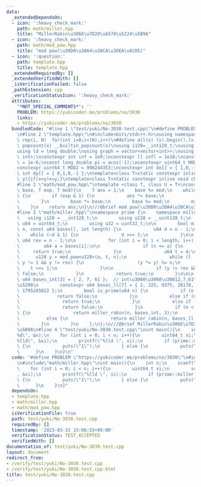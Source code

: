 ```yaml
---
data:
  _extendedDependsOn:
  - icon: ':heavy_check_mark:'
    path: math/miller.hpp
    title: "MillerRabin\u306E\u7D20\u6570\u5224\u5B9A"
  - icon: ':heavy_check_mark:'
    path: math/mod_pow.hpp
    title: "mod pow(\u30D0\u30A4\u30CA\u30EA\u6CD5)"
  - icon: ':question:'
    path: template.hpp
    title: template.hpp
  _extendedRequiredBy: []
  _extendedVerifiedWith: []
  _isVerificationFailed: false
  _pathExtension: cpp
  _verificationStatusIcon: ':heavy_check_mark:'
  attributes:
    '*NOT_SPECIAL_COMMENTS*': ''
    PROBLEM: https://yukicoder.me/problems/no/3030
    links:
    - https://yukicoder.me/problems/no/3030
  bundledCode: "#line 1 \"test/yuki/No-3030.test.cpp\"\n#define PROBLEM \"https://yukicoder.me/problems/no/3030\"\
    \n#line 2 \"template.hpp\"\n#include<bits/stdc++.h>\nusing namespace std;\n#define\
    \ rep(i, N)  for(int i=0;i<(N);i++)\n#define all(x) (x).begin(),(x).end()\n#define\
    \ popcount(x) __builtin_popcount(x)\nusing i128=__int128_t;\nusing ll = long long;\n\
    using ld = long double;\nusing graph = vector<vector<int>>;\nusing P = pair<int,\
    \ int>;\nconstexpr int inf = 1e9;\nconstexpr ll infl = 1e18;\nconstexpr ld eps\
    \ = 1e-6;\nconst long double pi = acos(-1);\nconstexpr uint64_t MOD = 1e9 + 7;\n\
    constexpr uint64_t MOD2 = 998244353;\nconstexpr int dx[] = { 1,0,-1,0 };\nconstexpr\
    \ int dy[] = { 0,1,0,-1 };\ntemplate<class T>static constexpr inline void chmax(T&x,T\
    \ y){if(x<y)x=y;}\ntemplate<class T>static constexpr inline void chmin(T&x,T y){if(x>y)x=y;}\n\
    #line 2 \"math/mod_pow.hpp\"\ntemplate <class T, class U = T>\nconstexpr U mod_pow(T\
    \ base, T exp, T mod){\n    T ans = 1;\n    base %= mod;\n    while (exp > 0)\
    \ {\n        if (exp & 1) {\n            ans *= base;\n            ans %= mod;\n\
    \        }\n        base *= base;\n        base %= mod;\n        exp >>= 1;\n\
    \    }\n    return ans;\n}\n///@brief mod pow(\u30D0\u30A4\u30CA\u30EA\u6CD5)\n\
    #line 3 \"math/miller.hpp\"\nnamespace prime {\n    namespace miller {\n     \
    \   using i128 = __int128_t;\n        using u128 = __uint128_t;\n        using\
    \ u64 = uint64_t;\n        using u32 = uint32_t;\n\n        bool miller_rabin(u64\
    \ n, const u64 bases[], int length) {\n            u64 d = n - 1;\n\n        \
    \    while (~d & 1) {\n                d >>= 1;\n            }\n\n           \
    \ u64 rev = n - 1;\n\n            for (int i = 0; i < length; i++) {\n       \
    \         u64 a = bases[i];\n\n                if (n <= a) {\n               \
    \     return true;\n                }\n                u64 t = d;\n          \
    \      u128 y = mod_pow<u128>(a, t, n);\n                while (t != n - 1 &&\
    \ y != 1 && y != rev) {\n                    (y *= y) %= n;\n                \
    \    t <<= 1;\n                }\n\n                if (y != rev && (~t & 1))return\
    \ false;\n            }\n            return true;\n        }\n\n\n        constexpr\
    \ u64 bases_int[3] = { 2, 7, 61 };  // int\u3060\u3068\u30012,7,61\u3067\u5341\
    \u5206\n        constexpr u64 bases_ll[7] = { 2, 325, 9375, 28178, 450775, 9780504,\
    \ 1795265022 };\n        bool is_prime(u64 n) {\n            if (n < 2) {\n  \
    \              return false;\n            }\n            else if (n == 2) {\n\
    \                return true;\n            }\n            else if (~n & 1) {\n\
    \                return false;\n            }\n            if (n < (1ul << 31))\
    \ {\n                return miller_rabin(n, bases_int, 3);\n            }\n  \
    \          else {\n                return miller_rabin(n, bases_ll, 7);\n    \
    \        }\n        }\n    };\n};\n///@brief MillerRabin\u306E\u7D20\u6570\u5224\
    \u5B9A\n#line 4 \"test/yuki/No-3030.test.cpp\"\nint main(){\n    int n;\n    scanf(\"\
    %d\", &n);\n    for (int i = 0; i < n; i++){\n        uint64_t xi;\n        scanf(\"\
    %lld\", &xi);\n        printf(\"%lld \", xi);\n        if (prime::miller::is_prime(xi))\
    \ {\n            puts(\"1\");\n        } else {\n            puts(\"0\");\n  \
    \      }\n    }\n}\n"
  code: "#define PROBLEM \"https://yukicoder.me/problems/no/3030\"\n#include\"template.hpp\"\
    \n#include\"math/miller.hpp\"\nint main(){\n    int n;\n    scanf(\"%d\", &n);\n\
    \    for (int i = 0; i < n; i++){\n        uint64_t xi;\n        scanf(\"%lld\"\
    , &xi);\n        printf(\"%lld \", xi);\n        if (prime::miller::is_prime(xi))\
    \ {\n            puts(\"1\");\n        } else {\n            puts(\"0\");\n  \
    \      }\n    }\n}"
  dependsOn:
  - template.hpp
  - math/miller.hpp
  - math/mod_pow.hpp
  isVerificationFile: true
  path: test/yuki/No-3030.test.cpp
  requiredBy: []
  timestamp: '2023-03-31 15:06:55+09:00'
  verificationStatus: TEST_ACCEPTED
  verifiedWith: []
documentation_of: test/yuki/No-3030.test.cpp
layout: document
redirect_from:
- /verify/test/yuki/No-3030.test.cpp
- /verify/test/yuki/No-3030.test.cpp.html
title: test/yuki/No-3030.test.cpp
---
```

